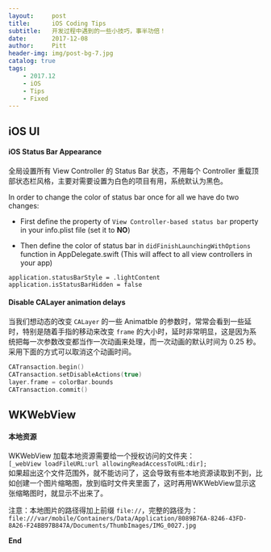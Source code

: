 ```yaml
---
layout:     post
title:      iOS Coding Tips
subtitle:   开发过程中遇到的一些小技巧，事半功倍！
date:       2017-12-08
author:     Pitt
header-img: img/post-bg-7.jpg
catalog: true
tags:
    - 2017.12
    - iOS
    - Tips
    - Fixed
---
```



## iOS UI

#### iOS Status Bar Appearance

全局设置所有 View Controller 的 Status Bar 状态，不用每个 Controller 重载顶部状态栏风格，主要对需要设置为白色的项目有用，系统默认为黑色。

In order to change the color of status bar once for all we have do two changes:

* First define the property of `View Controller-based status bar` property in your info.plist file (set it to **NO**)

* Then define the color of status bar in `didFinishLaunchingWithOptions` function in AppDelegate.swift (This will affect to all view controllers in your app)

```
application.statusBarStyle = .lightContent
application.isStatusBarHidden = false
```


#### Disable CALayer animation delays

当我们想动态的改变 `CALayer` 的一些 Animatble 的参数时，常常会看到一些延时，特别是随着手指的移动来改变 `frame` 的大小时，延时非常明显，这是因为系统把每一次参数改变都当作一次动画来处理，而一次动画的默认时间为 0.25 秒。采用下面的方式可以取消这个动画时间。

``` swift
CATransaction.begin()
CATransaction.setDisableActions(true)
layer.frame = colorBar.bounds
CATransaction.commit()
```



## WKWebView

#### 本地资源
WKWebView 加载本地资源需要给一个授权访问的文件夹：   
`[_webView loadFileURL:url allowingReadAccessToURL:dir];`   
如果超出这个文件范围外，就不能访问了，这会导致有些本地资源读取到不到，比如创建一个图片缩略图，放到临时文件夹里面了，这时再用WKWebView显示这张缩略图时，就显示不出来了。

注意：本地图片的路径得加上前缀 `file://`，完整的路径为：
`file:///var/mobile/Containers/Data/Application/8089B76A-8246-43FD-8A26-F24BB97B847A/Documents/ThumbImages/IMG_0027.jpg`


**End**
